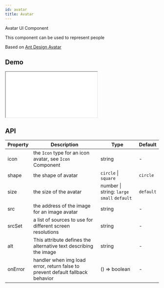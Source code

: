 ```yaml
---
id: avatar
title: Avatar
---
```


Avatar UI Component

This component can be used to represent people

Based on [Ant Design Avatar](https://ant.design/components/avatar/)

## Demo

<iframe src="/storybook-static/iframe.html?id=components-avatar--default"></iframe>

## API

| Property | Description | Type | Default |
| --- | --- | --- | --- |
| icon | the `Icon` type for an icon avatar, see `Icon` Component | string | - |
| shape | the shape of avatar | `circle` \| `square` | `circle` |
| size | the size of the avatar | number \| string: `large` `small` `default` | `default` |
| src | the address of the image for an image avatar | string | - |
| srcSet | a list of sources to use for different screen resolutions | string | - |
| alt | This attribute defines the alternative text describing the image | string | - |
| onError | handler when img load error, return false to prevent default fallback behavior | () => boolean | - |
